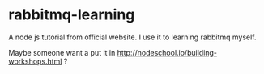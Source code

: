 # rabbitmq-learning

A node js tutorial from official website. I use it to learning rabbitmq myself.

Maybe someone want a put it in http://nodeschool.io/building-workshops.html ?
